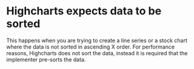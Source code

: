 # Highcharts expects data to be sorted

This happens when you are trying to create a line series or a stock chart where
the data is not sorted in ascending X order. For performance reasons, Highcharts
does not sort the data, instead it is required that the implementer pre-sorts
the data.
